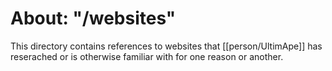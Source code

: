 # About: "/websites"

This directory contains references to websites that [[person/UltimApe]] has reserached or is otherwise familiar with for one reason or another.
